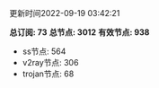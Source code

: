 更新时间2022-09-19 03:42:21

**总订阅: 73**
**总节点: 3012**
**有效节点: 938**
- ss节点: 564
- v2ray节点: 306
- trojan节点: 68
